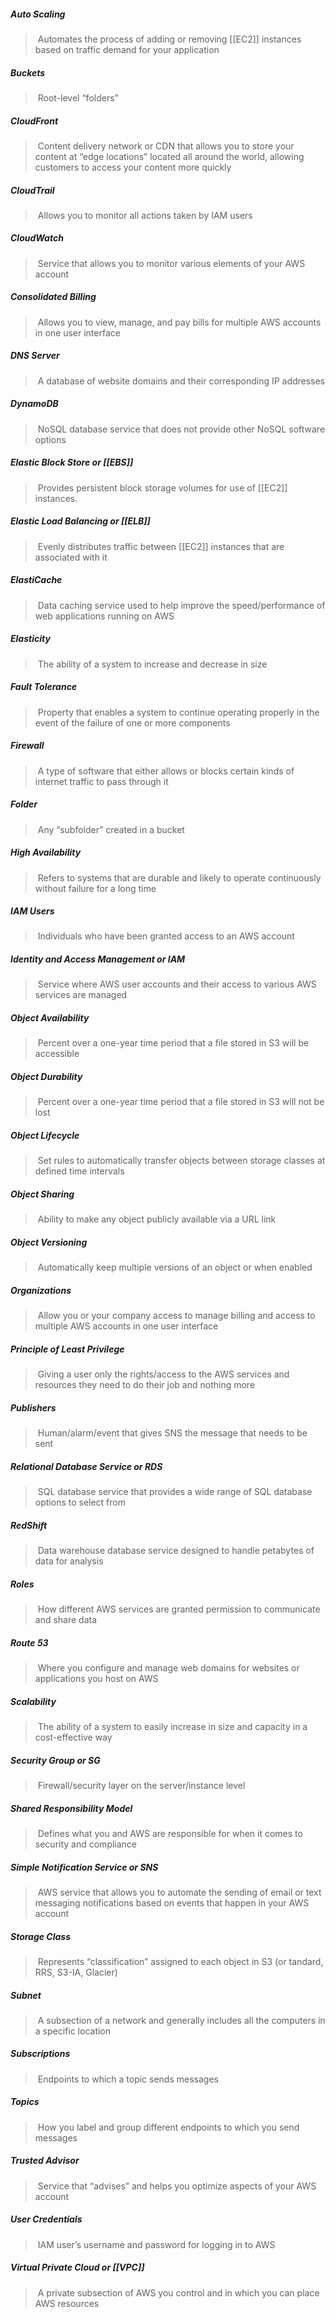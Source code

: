 ##### Auto Scaling

> Automates the process of adding or removing [[EC2]] instances based on traffic demand for your application

##### Buckets

> Root-level “folders”

##### CloudFront

> Content delivery network or CDN that allows you to store your content at “edge locations” located all around the world, allowing customers to access your content more quickly

##### CloudTrail

> Allows you to monitor all actions taken by IAM users

##### CloudWatch

> Service that allows you to monitor various elements of your AWS account

##### Consolidated Billing

> Allows you to view, manage, and pay bills for multiple AWS accounts in one user interface

##### DNS Server

> A database of website domains and their corresponding IP addresses

##### DynamoDB

> NoSQL database service that does not provide other NoSQL software options

##### Elastic Block Store or [[EBS]]

> Provides persistent block storage volumes for use of [[EC2]] instances.

##### Elastic Load Balancing or [[ELB]]

> Evenly distributes traffic between [[EC2]] instances that are associated with it

##### ElastiCache

> Data caching service used to help improve the speed/performance of web applications running on AWS

##### Elasticity

> The ability of a system to increase and decrease in size

##### Fault Tolerance

> Property that enables a system to continue operating properly in the event of the failure of one or more components

##### Firewall

> A type of software that either allows or blocks certain kinds of internet traffic to pass through it

##### Folder

> Any “subfolder” created in a bucket

##### High Availability

> Refers to systems that are durable and likely to operate continuously without failure for a long time

##### IAM Users

> Individuals who have been granted access to an AWS account

##### Identity and Access Management or IAM

> Service where AWS user accounts and their access to various AWS services are managed
> 

##### Object Availability

> Percent over a one-year time period that a file stored in S3 will be accessible

##### Object Durability

> Percent over a one-year time period that a file stored in S3 will not be lost

##### Object Lifecycle

> Set rules to automatically transfer objects between storage classes at defined time intervals

##### Object Sharing

> Ability to make any object publicly available via a URL link

##### Object Versioning

> Automatically keep multiple versions of an object or when enabled

##### Organizations

> Allow you or your company access to manage billing and access to multiple AWS accounts in one user interface

##### Principle of Least Privilege

> Giving a user only the rights/access to the AWS services and resources they need to do their job and nothing more

##### Publishers

> Human/alarm/event that gives SNS the message that needs to be sent

##### Relational Database Service or RDS

> SQL database service that provides a wide range of SQL database options to select from

##### RedShift

> Data warehouse database service designed to handle petabytes of data for analysis

##### Roles

> How different AWS services are granted permission to communicate and share data

##### Route 53

> Where you configure and manage web domains for websites or applications you host on AWS

##### Scalability

> The ability of a system to easily increase in size and capacity in a cost-effective way

##### Security Group or SG

> Firewall/security layer on the server/instance level

##### Shared Responsibility Model

> Defines what you and AWS are responsible for when it comes to security and compliance

##### Simple Notification Service or SNS

> AWS service that allows you to automate the sending of email or text messaging notifications based on events that happen in your AWS account

##### Storage Class

> Represents “classification” assigned to each object in S3 (or tandard, RRS, S3-IA, Glacier)

##### Subnet

> A subsection of a network and generally includes all the computers in a specific location

##### Subscriptions

> Endpoints to which a topic sends messages

##### Topics

> How you label and group different endpoints to which you send messages

##### Trusted Advisor

> Service that “advises” and helps you optimize aspects of your AWS account

##### User Credentials

> IAM user’s username and password for logging in to AWS

##### Virtual Private Cloud or [[VPC]]

> A private subsection of AWS you control and in which you can place AWS resources